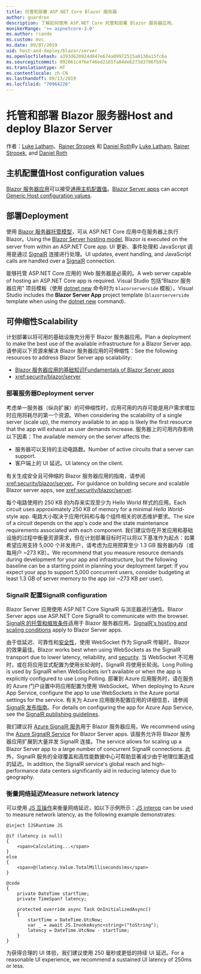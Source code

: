 ```yaml
---
title: 托管和部署 ASP.NET Core Blazor 服务器
author: guardrex
description: 了解如何使用 ASP.NET Core 托管和部署 Blazor 服务器应用。
monikerRange: '>= aspnetcore-3.0'
ms.author: riande
ms.custom: mvc
ms.date: 09/07/2019
uid: host-and-deploy/blazor/server
ms.openlocfilehash: a393d620924d847e674a09972515a8130a15fc6a
ms.sourcegitcommit: 092061c4f6ef46ed2165fa84de6273d3786fb97e
ms.translationtype: HT
ms.contentlocale: zh-CN
ms.lasthandoff: 09/13/2019
ms.locfileid: "70964226"
---
```

# <a name="host-and-deploy-blazor-server"></a><span data-ttu-id="5b420-103">托管和部署 Blazor 服务器</span><span class="sxs-lookup"><span data-stu-id="5b420-103">Host and deploy Blazor Server</span></span>

<span data-ttu-id="5b420-104">作者：[Luke Latham](https://github.com/guardrex)、[Rainer Stropek](https://www.timecockpit.com) 和 [Daniel Roth](https://github.com/danroth27)</span><span class="sxs-lookup"><span data-stu-id="5b420-104">By [Luke Latham](https://github.com/guardrex), [Rainer Stropek](https://www.timecockpit.com), and [Daniel Roth](https://github.com/danroth27)</span></span>

## <a name="host-configuration-values"></a><span data-ttu-id="5b420-105">主机配置值</span><span class="sxs-lookup"><span data-stu-id="5b420-105">Host configuration values</span></span>

<span data-ttu-id="5b420-106">[Blazor 服务器应用](xref:blazor/hosting-models#blazor-server)可以接受[通用主机配置值](xref:fundamentals/host/generic-host#host-configuration)。</span><span class="sxs-lookup"><span data-stu-id="5b420-106">[Blazor Server apps](xref:blazor/hosting-models#blazor-server) can accept [Generic Host configuration values](xref:fundamentals/host/generic-host#host-configuration).</span></span>

## <a name="deployment"></a><span data-ttu-id="5b420-107">部署</span><span class="sxs-lookup"><span data-stu-id="5b420-107">Deployment</span></span>

<span data-ttu-id="5b420-108">使用 [Blazor 服务器托管模型](xref:blazor/hosting-models#blazor-server)，可从 ASP.NET Core 应用中在服务器上执行 Blazor。</span><span class="sxs-lookup"><span data-stu-id="5b420-108">Using the [Blazor Server hosting model](xref:blazor/hosting-models#blazor-server), Blazor is executed on the server from within an ASP.NET Core app.</span></span> <span data-ttu-id="5b420-109">UI 更新、事件处理和 JavaScript 调用是通过 [SignalR](xref:signalr/introduction) 连接进行处理。</span><span class="sxs-lookup"><span data-stu-id="5b420-109">UI updates, event handling, and JavaScript calls are handled over a [SignalR](xref:signalr/introduction) connection.</span></span>

<span data-ttu-id="5b420-110">能够托管 ASP.NET Core 应用的 Web 服务器是必需的。</span><span class="sxs-lookup"><span data-stu-id="5b420-110">A web server capable of hosting an ASP.NET Core app is required.</span></span> <span data-ttu-id="5b420-111">Visual Studio 包括“Blazor 服务器应用”  项目模板（使用 [dotnet new](/dotnet/core/tools/dotnet-new) 命令时为 `blazorserverside` 模板）。</span><span class="sxs-lookup"><span data-stu-id="5b420-111">Visual Studio includes the **Blazor Server App** project template (`blazorserverside` template when using the [dotnet new](/dotnet/core/tools/dotnet-new) command).</span></span>

## <a name="scalability"></a><span data-ttu-id="5b420-112">可伸缩性</span><span class="sxs-lookup"><span data-stu-id="5b420-112">Scalability</span></span>

<span data-ttu-id="5b420-113">计划部署以将可用的基础设施充分用于 Blazor 服务器应用。</span><span class="sxs-lookup"><span data-stu-id="5b420-113">Plan a deployment to make the best use of the available infrastructure for a Blazor Server app.</span></span> <span data-ttu-id="5b420-114">请参阅以下资源来解决 Blazor 服务器应用的可伸缩性：</span><span class="sxs-lookup"><span data-stu-id="5b420-114">See the following resources to address Blazor Server app scalability:</span></span>

* [<span data-ttu-id="5b420-115">Blazor 服务器应用的基础知识</span><span class="sxs-lookup"><span data-stu-id="5b420-115">Fundamentals of Blazor Server apps</span></span>](xref:blazor/hosting-models#blazor-server)
* <xref:security/blazor/server>

### <a name="deployment-server"></a><span data-ttu-id="5b420-116">部署服务器</span><span class="sxs-lookup"><span data-stu-id="5b420-116">Deployment server</span></span>

<span data-ttu-id="5b420-117">考虑单一服务器（纵向扩展）的可伸缩性时，应用可用的内存可能是用户需求增加时应用将耗尽的第一个资源。</span><span class="sxs-lookup"><span data-stu-id="5b420-117">When considering the scalability of a single server (scale up), the memory available to an app is likely the first resource that the app will exhaust as user demands increase.</span></span> <span data-ttu-id="5b420-118">服务器上的可用内存影响以下因素：</span><span class="sxs-lookup"><span data-stu-id="5b420-118">The available memory on the server affects the:</span></span>

* <span data-ttu-id="5b420-119">服务器可以支持的主动电路数。</span><span class="sxs-lookup"><span data-stu-id="5b420-119">Number of active circuits that a server can support.</span></span>
* <span data-ttu-id="5b420-120">客户端上的 UI 延迟。</span><span class="sxs-lookup"><span data-stu-id="5b420-120">UI latency on the client.</span></span>

<span data-ttu-id="5b420-121">有关生成安全且可伸缩的 Blazor 服务器应用的指南，请参阅 <xref:security/blazor/server>。</span><span class="sxs-lookup"><span data-stu-id="5b420-121">For guidance on building secure and scalable Blazor server apps, see <xref:security/blazor/server>.</span></span>

<span data-ttu-id="5b420-122">每个电路使用约 250 KB 的内存来实现至少为 Hello World  样式的应用。</span><span class="sxs-lookup"><span data-stu-id="5b420-122">Each circuit uses approximately 250 KB of memory for a minimal *Hello World*-style app.</span></span> <span data-ttu-id="5b420-123">电路大小取决于应用代码和与每个组件相关的状态维护要求。</span><span class="sxs-lookup"><span data-stu-id="5b420-123">The size of a circuit depends on the app's code and the state maintenance requirements associated with each component.</span></span> <span data-ttu-id="5b420-124">我们建议你在开发应用和基础设施的过程中衡量资源需求，但在计划部署目标时可以将以下基准作为起点：如果希望应用支持 5,000 个并发用户，请考虑为应用预算至少 1.3 GB 服务器内存（或每用户 ~273 KB）。</span><span class="sxs-lookup"><span data-stu-id="5b420-124">We recommend that you measure resource demands during development for your app and infrastructure, but the following baseline can be a starting point in planning your deployment target: If you expect your app to support 5,000 concurrent users, consider budgeting at least 1.3 GB of server memory to the app (or ~273 KB per user).</span></span>

### <a name="signalr-configuration"></a><span data-ttu-id="5b420-125">SignalR 配置</span><span class="sxs-lookup"><span data-stu-id="5b420-125">SignalR configuration</span></span>

<span data-ttu-id="5b420-126">Blazor Server 应用使用 ASP.NET Core SignalR 与浏览器进行通信。</span><span class="sxs-lookup"><span data-stu-id="5b420-126">Blazor Server apps use ASP.NET Core SignalR to communicate with the browser.</span></span> <span data-ttu-id="5b420-127">[SignalR 的托管和缩放条件](xref:signalr/publish-to-azure-web-app)适用于 Blazor 服务器应用。</span><span class="sxs-lookup"><span data-stu-id="5b420-127">[SignalR's hosting and scaling conditions](xref:signalr/publish-to-azure-web-app) apply to Blazor Server apps.</span></span>

<span data-ttu-id="5b420-128">由于低延迟、可靠性和[安全性](xref:signalr/security)，使用 WebSocket 作为 SignalR 传输时，Blazor 的效果最佳。</span><span class="sxs-lookup"><span data-stu-id="5b420-128">Blazor works best when using WebSockets as the SignalR transport due to lower latency, reliability, and [security](xref:signalr/security).</span></span> <span data-ttu-id="5b420-129">当 WebSocket 不可用时，或在将应用显式配置为使用长轮询时，SignalR 将使用长轮询。</span><span class="sxs-lookup"><span data-stu-id="5b420-129">Long Polling is used by SignalR when WebSockets isn't available or when the app is explicitly configured to use Long Polling.</span></span> <span data-ttu-id="5b420-130">部署到 Azure 应用服务时，请在服务的 Azure 门户设置中将应用配置为使用 WebSocket。</span><span class="sxs-lookup"><span data-stu-id="5b420-130">When deploying to Azure App Service, configure the app to use WebSockets in the Azure portal settings for the service.</span></span> <span data-ttu-id="5b420-131">有关为 Azure 应用服务配置应用的详细信息，请参阅 [SignalR 发布指南](xref:signalr/publish-to-azure-web-app)。</span><span class="sxs-lookup"><span data-stu-id="5b420-131">For details on configuring the app for Azure App Service, see the [SignalR publishing guidelines](xref:signalr/publish-to-azure-web-app).</span></span>

<span data-ttu-id="5b420-132">我们建议将 [Azure SignalR 服务](/azure/azure-signalr)用于 Blazor 服务器应用。</span><span class="sxs-lookup"><span data-stu-id="5b420-132">We recommend using the [Azure SignalR Service](/azure/azure-signalr) for Blazor Server apps.</span></span> <span data-ttu-id="5b420-133">该服务允许将 Blazor 服务器应用扩展到大量并发 SignalR 连接。</span><span class="sxs-lookup"><span data-stu-id="5b420-133">The service allows for scaling up a Blazor Server app to a large number of concurrent SignalR connections.</span></span> <span data-ttu-id="5b420-134">此外，SignalR 服务的全球覆盖和高性能数据中心可帮助显著减少由于地理位置造成的延迟。</span><span class="sxs-lookup"><span data-stu-id="5b420-134">In addition, the SignalR service's global reach and high-performance data centers significantly aid in reducing latency due to geography.</span></span>

### <a name="measure-network-latency"></a><span data-ttu-id="5b420-135">衡量网络延迟</span><span class="sxs-lookup"><span data-stu-id="5b420-135">Measure network latency</span></span>

<span data-ttu-id="5b420-136">可以使用 [JS 互操作](xref:blazor/javascript-interop)来衡量网络延迟，如以下示例所示：</span><span class="sxs-lookup"><span data-stu-id="5b420-136">[JS interop](xref:blazor/javascript-interop) can be used to measure network latency, as the following example demonstrates:</span></span>

```cshtml
@inject IJSRuntime JS

@if (latency is null)
{
    <span>Calculating...</span>
}
else
{
    <span>@(latency.Value.TotalMilliseconds)ms</span>
}

@code
{
    private DateTime startTime;
    private TimeSpan? latency;

    protected override async Task OnInitializedAsync()
    {
        startTime = DateTime.UtcNow;
        var _ = await JS.InvokeAsync<string>("toString");
        latency = DateTime.UtcNow - startTime;
    }
}
```

<span data-ttu-id="5b420-137">为获得合理的 UI 体验，我们建议使用 250 毫秒或更低的持续 UI 延迟。</span><span class="sxs-lookup"><span data-stu-id="5b420-137">For a reasonable UI experience, we recommend a sustained UI latency of 250ms or less.</span></span>
